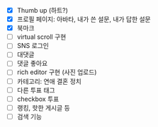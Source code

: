 - [x] Thumb up (하트?)
- [x] 프로필 페이지: 아바타, 내가 쓴 설문, 내가 답한 설문
- [x] 북마크
- [ ] virtual scroll 구현
- [ ] SNS 로그인
- [ ] 대댓글
- [ ] 댓글 좋아요
- [ ] rich editor 구현 (사진 업로드)
- [ ] 카테고리: 연애 결혼 정치
- [ ] 다른 투표 태그
- [ ] checkbox 투표
- [ ] 랭킹, 핫한 게시글 등
- [ ] 검색 기능
